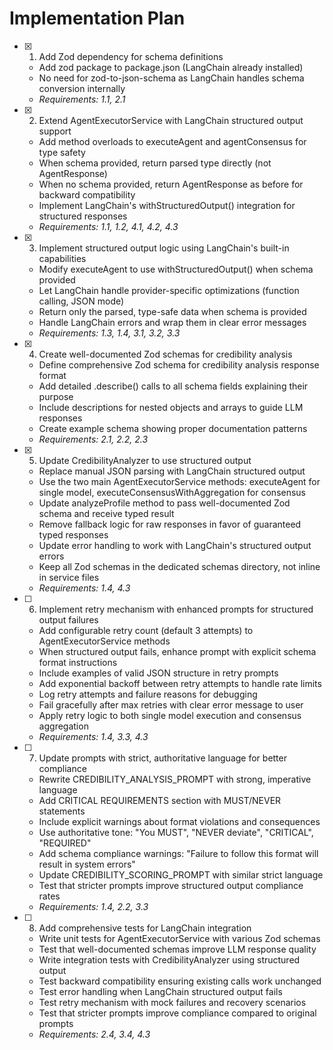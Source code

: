 # Implementation Plan

- [x] 1. Add Zod dependency for schema definitions
  - Add zod package to package.json (LangChain already installed)
  - No need for zod-to-json-schema as LangChain handles schema conversion internally
  - _Requirements: 1.1, 2.1_

- [x] 2. Extend AgentExecutorService with LangChain structured output support
  - Add method overloads to executeAgent and agentConsensus for type safety
  - When schema provided, return parsed type directly (not AgentResponse)
  - When no schema provided, return AgentResponse as before for backward compatibility
  - Implement LangChain's withStructuredOutput() integration for structured responses
  - _Requirements: 1.1, 1.2, 4.1, 4.2, 4.3_

- [x] 3. Implement structured output logic using LangChain's built-in capabilities
  - Modify executeAgent to use withStructuredOutput() when schema provided
  - Let LangChain handle provider-specific optimizations (function calling, JSON mode)
  - Return only the parsed, type-safe data when schema is provided
  - Handle LangChain errors and wrap them in clear error messages
  - _Requirements: 1.3, 1.4, 3.1, 3.2, 3.3_

- [x] 4. Create well-documented Zod schemas for credibility analysis
  - Define comprehensive Zod schema for credibility analysis response format
  - Add detailed .describe() calls to all schema fields explaining their purpose
  - Include descriptions for nested objects and arrays to guide LLM responses
  - Create example schema showing proper documentation patterns
  - _Requirements: 2.1, 2.2, 2.3_

- [x] 5. Update CredibilityAnalyzer to use structured output
  - Replace manual JSON parsing with LangChain structured output
  - Use the two main AgentExecutorService methods: executeAgent for single model, executeConsensusWithAggregation for consensus
  - Update analyzeProfile method to pass well-documented Zod schema and receive typed result
  - Remove fallback logic for raw responses in favor of guaranteed typed responses
  - Update error handling to work with LangChain's structured output errors
  - Keep all Zod schemas in the dedicated schemas directory, not inline in service files
  - _Requirements: 1.4, 4.3_

- [ ] 6. Implement retry mechanism with enhanced prompts for structured output failures
  - Add configurable retry count (default 3 attempts) to AgentExecutorService methods
  - When structured output fails, enhance prompt with explicit schema format instructions
  - Include examples of valid JSON structure in retry prompts
  - Add exponential backoff between retry attempts to handle rate limits
  - Log retry attempts and failure reasons for debugging
  - Fail gracefully after max retries with clear error message to user
  - Apply retry logic to both single model execution and consensus aggregation
  - _Requirements: 1.4, 3.3, 4.3_

- [ ] 7. Update prompts with strict, authoritative language for better compliance
  - Rewrite CREDIBILITY_ANALYSIS_PROMPT with strong, imperative language
  - Add CRITICAL REQUIREMENTS section with MUST/NEVER statements
  - Include explicit warnings about format violations and consequences
  - Use authoritative tone: "You MUST", "NEVER deviate", "CRITICAL", "REQUIRED"
  - Add schema compliance warnings: "Failure to follow this format will result in system errors"
  - Update CREDIBILITY_SCORING_PROMPT with similar strict language
  - Test that stricter prompts improve structured output compliance rates
  - _Requirements: 1.4, 2.2, 3.3_

- [ ] 8. Add comprehensive tests for LangChain integration
  - Write unit tests for AgentExecutorService with various Zod schemas
  - Test that well-documented schemas improve LLM response quality
  - Write integration tests with CredibilityAnalyzer using structured output
  - Test backward compatibility ensuring existing calls work unchanged
  - Test error handling when LangChain structured output fails
  - Test retry mechanism with mock failures and recovery scenarios
  - Test that stricter prompts improve compliance compared to original prompts
  - _Requirements: 2.4, 3.4, 4.3_
